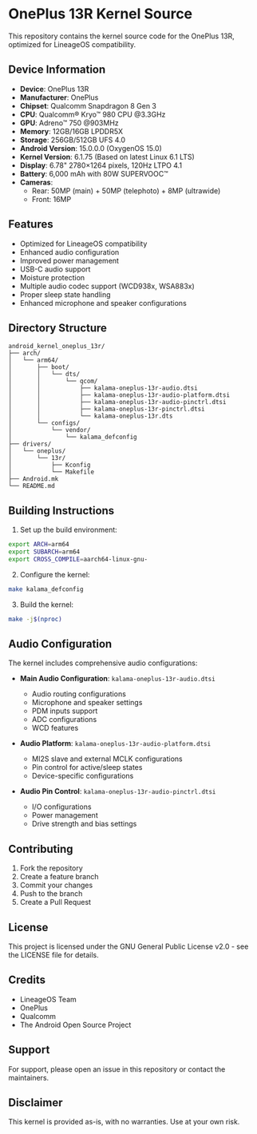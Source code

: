 # OnePlus 13R Kernel Source

This repository contains the kernel source code for the OnePlus 13R, optimized for LineageOS compatibility.

## Device Information

- **Device**: OnePlus 13R
- **Manufacturer**: OnePlus
- **Chipset**: Qualcomm Snapdragon 8 Gen 3
- **CPU**: Qualcomm® Kryo™ 980 CPU @3.3GHz
- **GPU**: Adreno™ 750 @903MHz
- **Memory**: 12GB/16GB LPDDR5X
- **Storage**: 256GB/512GB UFS 4.0
- **Android Version**: 15.0.0.0 (OxygenOS 15.0)
- **Kernel Version**: 6.1.75 (Based on latest Linux 6.1 LTS)
- **Display**: 6.78" 2780×1264 pixels, 120Hz LTPO 4.1
- **Battery**: 6,000 mAh with 80W SUPERVOOC™
- **Cameras**: 
  - Rear: 50MP (main) + 50MP (telephoto) + 8MP (ultrawide)
  - Front: 16MP

## Features

- Optimized for LineageOS compatibility
- Enhanced audio configuration
- Improved power management
- USB-C audio support
- Moisture protection
- Multiple audio codec support (WCD938x, WSA883x)
- Proper sleep state handling
- Enhanced microphone and speaker configurations

## Directory Structure

```
android_kernel_oneplus_13r/
├── arch/
│   └── arm64/
│       ├── boot/
│       │   └── dts/
│       │       └── qcom/
│       │           ├── kalama-oneplus-13r-audio.dtsi
│       │           ├── kalama-oneplus-13r-audio-platform.dtsi
│       │           ├── kalama-oneplus-13r-audio-pinctrl.dtsi
│       │           ├── kalama-oneplus-13r-pinctrl.dtsi
│       │           └── kalama-oneplus-13r.dts
│       └── configs/
│           └── vendor/
│               └── kalama_defconfig
├── drivers/
│   └── oneplus/
│       └── 13r/
│           ├── Kconfig
│           └── Makefile
├── Android.mk
└── README.md
```

## Building Instructions

1. Set up the build environment:
```bash
export ARCH=arm64
export SUBARCH=arm64
export CROSS_COMPILE=aarch64-linux-gnu-
```

2. Configure the kernel:
```bash
make kalama_defconfig
```

3. Build the kernel:
```bash
make -j$(nproc)
```

## Audio Configuration

The kernel includes comprehensive audio configurations:

- **Main Audio Configuration**: `kalama-oneplus-13r-audio.dtsi`
  - Audio routing configurations
  - Microphone and speaker settings
  - PDM inputs support
  - ADC configurations
  - WCD features

- **Audio Platform**: `kalama-oneplus-13r-audio-platform.dtsi`
  - MI2S slave and external MCLK configurations
  - Pin control for active/sleep states
  - Device-specific configurations

- **Audio Pin Control**: `kalama-oneplus-13r-audio-pinctrl.dtsi`
  - I/O configurations
  - Power management
  - Drive strength and bias settings

## Contributing

1. Fork the repository
2. Create a feature branch
3. Commit your changes
4. Push to the branch
5. Create a Pull Request

## License

This project is licensed under the GNU General Public License v2.0 - see the LICENSE file for details.

## Credits

- LineageOS Team
- OnePlus
- Qualcomm
- The Android Open Source Project

## Support

For support, please open an issue in this repository or contact the maintainers.

## Disclaimer

This kernel is provided as-is, with no warranties. Use at your own risk. 